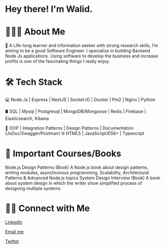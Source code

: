 

# Hey there! I'm Walid.

# 👨🏻‍💻 About Me

🤔 A Life-long learner and information seeker with strong research skills, 
I’m aiming to be a good Software Engineer. I specialize in building Backend Node Js
applications. Using software to develop the business and increase profits is one of the 
fascinating things I really enjoy.


# 🛠 Tech Stack

💻   Node.Js | Express | NestJS | Socket.IO | Docker | Pm2 | Nginx | Python

🛢   SQL | Mysql | Postgresql  | MongoDB/Mongoose | Redis | Firebase | Elasticsearch, Kibana

🔧    OOP | Integration Patterns | Design Patterns | Documentation (JsDoc/Swagger/Postman)
🌐   HTML5 | JavaScript/ES6+ | Typescript 

# 📖 Important Courses/Books

Node.js Design Patterns (Book)
A Node.js book about design patterns, writing modules, asynchronous programming, Scalability, Architectural Patterns & Advanced Node.js topics
System Design Interview (Book)
A book about system design in which the writer show simplified process of designing multiple systems

# 🤝🏻 Connect with Me

[LinkedIn](https://www.linkedin.com/in/walidsayed9811/)

[Email me](mailto:walidsayed9811@gmail.com)

[Twitter](https://twitter.com/1811welloo)


